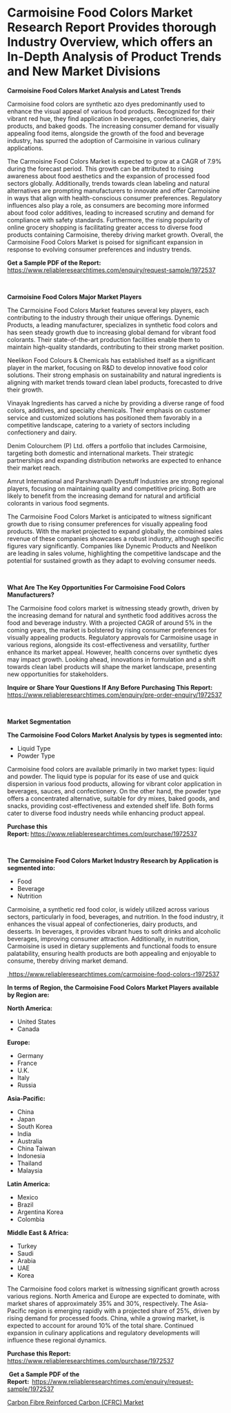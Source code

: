 <p><h1>Carmoisine Food Colors Market Research Report Provides thorough Industry Overview, which offers an In-Depth Analysis of Product Trends and New Market Divisions</h1></p><p><strong>Carmoisine Food Colors Market Analysis and Latest Trends</strong></p>
<p><p>Carmoisine food colors are synthetic azo dyes predominantly used to enhance the visual appeal of various food products. Recognized for their vibrant red hue, they find application in beverages, confectioneries, dairy products, and baked goods. The increasing consumer demand for visually appealing food items, alongside the growth of the food and beverage industry, has spurred the adoption of Carmoisine in various culinary applications.</p><p>The Carmoisine Food Colors Market is expected to grow at a CAGR of 7.9% during the forecast period. This growth can be attributed to rising awareness about food aesthetics and the expansion of processed food sectors globally. Additionally, trends towards clean labeling and natural alternatives are prompting manufacturers to innovate and offer Carmoisine in ways that align with health-conscious consumer preferences. Regulatory influences also play a role, as consumers are becoming more informed about food color additives, leading to increased scrutiny and demand for compliance with safety standards. Furthermore, the rising popularity of online grocery shopping is facilitating greater access to diverse food products containing Carmoisine, thereby driving market growth. Overall, the Carmoisine Food Colors Market is poised for significant expansion in response to evolving consumer preferences and industry trends.</p></p>
<p><strong>Get a Sample PDF of the Report:&nbsp;</strong> <a href="https://www.reliableresearchtimes.com/enquiry/request-sample/1972537?utm_campaign=3287&utm_medium=2&utm_source=Github&utm_content=ia&utm_term=03042025&utm_id=carmoisine-food-colors">https://www.reliableresearchtimes.com/enquiry/request-sample/1972537</a></p>
<p>&nbsp;</p>
<p><strong>Carmoisine Food Colors Major Market Players</strong></p>
<p><p>The Carmoisine Food Colors Market features several key players, each contributing to the industry through their unique offerings. Dynemic Products, a leading manufacturer, specializes in synthetic food colors and has seen steady growth due to increasing global demand for vibrant food colorants. Their state-of-the-art production facilities enable them to maintain high-quality standards, contributing to their strong market position.</p><p>Neelikon Food Colours & Chemicals has established itself as a significant player in the market, focusing on R&D to develop innovative food color solutions. Their strong emphasis on sustainability and natural ingredients is aligning with market trends toward clean label products, forecasted to drive their growth.</p><p>Vinayak Ingredients has carved a niche by providing a diverse range of food colors, additives, and specialty chemicals. Their emphasis on customer service and customized solutions has positioned them favorably in a competitive landscape, catering to a variety of sectors including confectionery and dairy.</p><p>Denim Colourchem (P) Ltd. offers a portfolio that includes Carmoisine, targeting both domestic and international markets. Their strategic partnerships and expanding distribution networks are expected to enhance their market reach.</p><p>Amrut International and Parshwanath Dyestuff Industries are strong regional players, focusing on maintaining quality and competitive pricing. Both are likely to benefit from the increasing demand for natural and artificial colorants in various food segments.</p><p>The Carmoisine Food Colors Market is anticipated to witness significant growth due to rising consumer preferences for visually appealing food products. With the market projected to expand globally, the combined sales revenue of these companies showcases a robust industry, although specific figures vary significantly. Companies like Dynemic Products and Neelikon are leading in sales volume, highlighting the competitive landscape and the potential for sustained growth as they adapt to evolving consumer needs.</p></p>
<p>&nbsp;</p>
<p><strong>What Are The Key Opportunities For Carmoisine Food Colors Manufacturers?</strong></p>
<p><p>The Carmoisine food colors market is witnessing steady growth, driven by the increasing demand for natural and synthetic food additives across the food and beverage industry. With a projected CAGR of around 5% in the coming years, the market is bolstered by rising consumer preferences for visually appealing products. Regulatory approvals for Carmoisine usage in various regions, alongside its cost-effectiveness and versatility, further enhance its market appeal. However, health concerns over synthetic dyes may impact growth. Looking ahead, innovations in formulation and a shift towards clean label products will shape the market landscape, presenting new opportunities for stakeholders.</p></p>
<p><strong>Inquire or Share Your Questions If Any Before Purchasing This Report:</strong> <a href="https://www.reliableresearchtimes.com/enquiry/pre-order-enquiry/1972537?utm_campaign=3287&utm_medium=2&utm_source=Github&utm_content=ia&utm_term=03042025&utm_id=carmoisine-food-colors">https://www.reliableresearchtimes.com/enquiry/pre-order-enquiry/1972537</a></p>
<p>&nbsp;</p>
<p><strong>Market Segmentation</strong></p>
<p><strong>The Carmoisine Food Colors Market Analysis by types is segmented into:</strong></p>
<p><ul><li>Liquid Type</li><li>Powder Type</li></ul></p>
<p><p>Carmoisine food colors are available primarily in two market types: liquid and powder. The liquid type is popular for its ease of use and quick dispersion in various food products, allowing for vibrant color application in beverages, sauces, and confectionery. On the other hand, the powder type offers a concentrated alternative, suitable for dry mixes, baked goods, and snacks, providing cost-effectiveness and extended shelf life. Both forms cater to diverse food industry needs while enhancing product appeal.</p></p>
<p><strong>Purchase this Report:&nbsp;</strong><a href="https://www.reliableresearchtimes.com/purchase/1972537?utm_campaign=3287&utm_medium=2&utm_source=Github&utm_content=ia&utm_term=03042025&utm_id=carmoisine-food-colors">https://www.reliableresearchtimes.com/purchase/1972537</a></p>
<p>&nbsp;</p>
<p><strong>The Carmoisine Food Colors Market Industry Research by Application is segmented into:</strong></p>
<p><ul><li>Food</li><li>Beverage</li><li>Nutrition</li></ul></p>
<p><p>Carmoisine, a synthetic red food color, is widely utilized across various sectors, particularly in food, beverages, and nutrition. In the food industry, it enhances the visual appeal of confectioneries, dairy products, and desserts. In beverages, it provides vibrant hues to soft drinks and alcoholic beverages, improving consumer attraction. Additionally, in nutrition, Carmoisine is used in dietary supplements and functional foods to ensure palatability, ensuring health products are both appealing and enjoyable to consume, thereby driving market demand.</p></p>
<p><a href="https://www.reliableresearchtimes.com/carmoisine-food-colors-r1972537?utm_campaign=3287&utm_medium=2&utm_source=Github&utm_content=ia&utm_term=03042025&utm_id=carmoisine-food-colors">&nbsp;https://www.reliableresearchtimes.com/carmoisine-food-colors-r1972537</a></p>
<p><strong>In terms of Region, the Carmoisine Food Colors Market Players available by Region are:</strong></p>
<p>
    <p> <strong> North America: </strong>
        <ul>
            <li>United States</li>
            <li>Canada</li>
        </ul>
        </p> 
    <p> <strong> Europe: </strong>
        <ul>
            <li>Germany</li>
            <li>France</li>
            <li>U.K.</li>
            <li>Italy</li>
            <li>Russia</li>
        </ul>
        </p> 
    <p> <strong> Asia-Pacific: </strong>
        <ul>
            <li>China</li>
            <li>Japan</li>
            <li>South Korea</li>
            <li>India</li>
            <li>Australia</li>
            <li>China Taiwan</li>
            <li>Indonesia</li>
            <li>Thailand</li>
            <li>Malaysia</li>
        </ul>
        </p> 
    <p> <strong> Latin America: </strong>
        <ul>
            <li>Mexico</li>
            <li>Brazil</li>
            <li>Argentina Korea</li>
            <li>Colombia</li>
        </ul>
        </p> 
    <p> <strong> Middle East & Africa: </strong>
        <ul>
            <li>Turkey</li>
            <li>Saudi</li>
            <li>Arabia</li>
            <li>UAE</li>
            <li>Korea</li>
        </ul>
    </p>
    </p>
<p><p>The Carmoisine food colors market is witnessing significant growth across various regions. North America and Europe are expected to dominate, with market shares of approximately 35% and 30%, respectively. The Asia-Pacific region is emerging rapidly with a projected share of 25%, driven by rising demand for processed foods. China, while a growing market, is expected to account for around 10% of the total share. Continued expansion in culinary applications and regulatory developments will influence these regional dynamics.</p></p>
<p><strong>Purchase this Report: </strong><a href="https://www.reliableresearchtimes.com/purchase/1972537?utm_campaign=3287&utm_medium=2&utm_source=Github&utm_content=ia&utm_term=03042025&utm_id=carmoisine-food-colors">https://www.reliableresearchtimes.com/purchase/1972537</a></p>
<p>&nbsp;<strong>Get a Sample PDF of the Report:&nbsp;&nbsp;</strong><a href="https://www.reliableresearchtimes.com/enquiry/request-sample/1972537?utm_campaign=3287&utm_medium=2&utm_source=Github&utm_content=ia&utm_term=03042025&utm_id=carmoisine-food-colors">https://www.reliableresearchtimes.com/enquiry/request-sample/1972537</a></p>
<p><strong></strong></p>
<p><p><a href="https://github.com/leijavaagexo/Market-Research-Report-List-1/blob/main/carbon-fibre-reinforced-carbon-cfrc-market.md?utm_campaign=3287&utm_medium=2&utm_source=Github&utm_content=ia&utm_term=03042025&utm_id=carmoisine-food-colors">Carbon Fibre Reinforced Carbon (CFRC) Market</a></p></p>